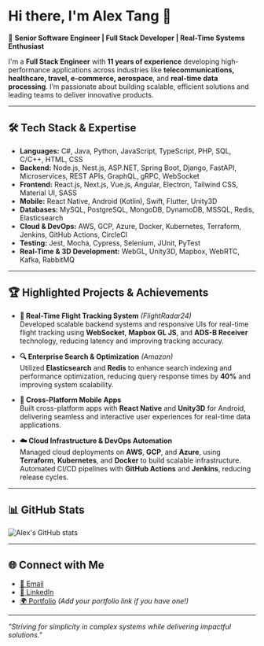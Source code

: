 # Hi there, I'm Alex Tang 👋

🚀 **Senior Software Engineer | Full Stack Developer | Real-Time Systems Enthusiast**

I'm a **Full Stack Engineer** with **11 years of experience** developing high-performance applications across industries like **telecommunications, healthcare, travel, e-commerce, aerospace**, and **real-time data processing**. I’m passionate about building scalable, efficient solutions and leading teams to deliver innovative products.

---

## 🛠️ **Tech Stack & Expertise**

- **Languages:** C#, Java, Python, JavaScript, TypeScript, PHP, SQL, C/C++, HTML, CSS  
- **Backend:** Node.js, Nest.js, ASP.NET, Spring Boot, Django, FastAPI, Microservices, REST APIs, GraphQL, gRPC, WebSocket  
- **Frontend:** React.js, Next.js, Vue.js, Angular, Electron, Tailwind CSS, Material UI, SASS  
- **Mobile:** React Native, Android (Kotlin), Swift, Flutter, Unity3D  
- **Databases:** MySQL, PostgreSQL, MongoDB, DynamoDB, MSSQL, Redis, Elasticsearch  
- **Cloud & DevOps:** AWS, GCP, Azure, Docker, Kubernetes, Terraform, Jenkins, GitHub Actions, CircleCI  
- **Testing:** Jest, Mocha, Cypress, Selenium, JUnit, PyTest  
- **Real-Time & 3D Development:** WebGL, Unity3D, Mapbox, WebRTC, Kafka, RabbitMQ  

---

## 🏆 **Highlighted Projects & Achievements**

- **📡 Real-Time Flight Tracking System** *(FlightRadar24)*  
  Developed scalable backend systems and responsive UIs for real-time flight tracking using **WebSocket**, **Mapbox GL JS**, and **ADS-B Receiver** technology, reducing latency and improving tracking accuracy.

- **🔍 Enterprise Search & Optimization** *(Amazon)*  
  Utilized **Elasticsearch** and **Redis** to enhance search indexing and performance optimization, reducing query response times by **40%** and improving system scalability.

- **📱 Cross-Platform Mobile Apps**  
  Built cross-platform apps with **React Native** and **Unity3D** for Android, delivering seamless and interactive user experiences for real-time data applications.

- **☁️ Cloud Infrastructure & DevOps Automation**  
  Managed cloud deployments on **AWS**, **GCP**, and **Azure**, using **Terraform**, **Kubernetes**, and **Docker** to build scalable infrastructure. Automated CI/CD pipelines with **GitHub Actions** and **Jenkins**, reducing release cycles.

---

## 📊 **GitHub Stats**

![Alex's GitHub stats](https://github-readme-stats.vercel.app/api?username=alex-tang&show_icons=true&theme=radical)

---

## 🌐 **Connect with Me**

- [📧 Email](mailto:alex.tang.dev1127@gmail.com)  
- [💼 LinkedIn](https://www.linkedin.com/in/alex-tang-b61476349)  
- [🌍 Portfolio](https://your-portfolio.com) *(Add your portfolio link if you have one!)*  

---

*"Striving for simplicity in complex systems while delivering impactful solutions."*
